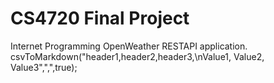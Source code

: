 # CS4720 Final Project
Internet Programming OpenWeather RESTAPI application.
csvToMarkdown("header1,header2,header3,\nValue1, Value2, Value3",",",true);
